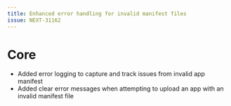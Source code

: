 ```yaml
---
title: Enhanced error handling for invalid manifest files
issue: NEXT-31162
---
```


# Core

+ Added error logging to capture and track issues from invalid app manifest
+ Added clear error messages when attempting to upload an app with an invalid manifest file

